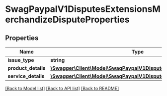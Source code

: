 # SwagPaypalV1DisputesExtensionsMerchandizeDisputeProperties

## Properties
Name | Type | Description | Notes
------------ | ------------- | ------------- | -------------
**issue_type** | **string** |  | [optional] 
**product_details** | [**\Swagger\Client\Model\SwagPaypalV1DisputesCommonProductDetails**](SwagPaypalV1DisputesCommonProductDetails.md) |  | [optional] 
**service_details** | [**\Swagger\Client\Model\SwagPaypalV1DisputesCommonServiceDetails**](SwagPaypalV1DisputesCommonServiceDetails.md) |  | [optional] 

[[Back to Model list]](../../README.md#documentation-for-models) [[Back to API list]](../../README.md#documentation-for-api-endpoints) [[Back to README]](../../README.md)


